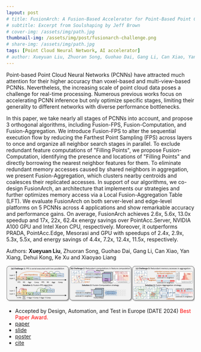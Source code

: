 ```yaml
---
layout: post
# title: FusionArch: A Fusion-Based Accelerator for Point-Based Point Cloud Neural Networks
# subtitle: Excerpt from Soulshaping by Jeff Brown
# cover-img: /assets/img/path.jpg
thumbnail-img: /assets/img/post/fusionarch-challenge.png
# share-img: /assets/img/path.jpg
tags: [Point Cloud Neural Network, AI accelerator]
# author: Xueyuan Liu, Zhuoran Song, Guohao Dai, Gang Li, Can Xiao, Yan Xiang, Dehui Kong, Ke Xu and Xiaoyao Liang
---
```


Point-based Point Cloud Neural Networks (PCNNs) have attracted much attention for their higher accuracy than voxel-based and multi-view-based PCNNs. Nevertheless, the increasing scale of point cloud data poses a challenge for real-time processing. Numerous previous works focus on accelerating PCNN inference but only optimize specific stages, limiting their generality to different networks with diverse performance bottlenecks. 

In this paper, we take nearly all stages of PCNNs into account, and propose 3 orthogonal algorithms, including Fusion-FPS, Fusion-Computation, and Fusion-Aggregation. We introduce Fusion-FPS to alter the sequential execution flow by reducing the Farthest Point Sampling (FPS) across layers to once and organize all neighbor search stages in parallel. To exclude redundant feature computations of "Filling Points", we propose Fusion-Computation, identifying the presence and locations of "Filling Points" and directly borrowing the nearest neighbor features for them. To eliminate redundant memory accesses caused by shared neighbors in aggregation, we present Fusion-Aggregation, which clusters nearby centroids and coalesces their replicated accesses. In support of our algorithms, we co-design FusionArch, an architecture that implements our strategies and further optimizes memory access via a Local Fusion-Aggregation Table (LFT). We evaluate FusionArch on both server-level and edge-level platforms on 5 PCNNs across 4 applications and show remarkable accuracy and performance gains. On average, FusionArch achieves 2.6x, 5.6x, 13.0x speedup and 17x, 22x, 62.4x energy savings over PointAcc.Server, NVIDIA A100 GPU and Intel Xeon CPU, respectively. Moreover, it outperforms PRADA, PointAcc.Edge, Mesorasi and GPU with speedups of 2.4x, 2.9x, 5.3x, 5.5x, and energy savings of 4.4x, 7.2x, 12.4x, 11.5x, respectively.

Authors: **Xueyuan Liu**, Zhuoran Song, Guohao Dai, Gang Li, Can Xiao, Yan Xiang, Dehui Kong, Ke Xu and Xiaoyao Liang


![fusionarch](/assets/img/post/fusionarch-challenge.png)

* Accepted by Design, Automation, and Test in Europe (DATE 2024) <font color=red>Best Paper Award.</font>
* [paper](https://ieeexplore.ieee.org/abstract/document/10546759)
* [slide](https://jbox.sjtu.edu.cn:10081/v2%2Fdelivery%2Fdata%2F32ca84b093fa4f9bae73e5b577b4b2dd%2F?)
* [poster](https://jbox.sjtu.edu.cn:10081/v2%2Fdelivery%2Fdata%2F1b4bb9caa4504fceb4d5eeafa0edeb8a%2F?)
* [cite](https://scholar.googleusercontent.com/scholar.bib?q=info:6z7IVFrA81gJ:scholar.google.com/&output=citation&scisdr=ClHXPTw8EMPR0nV4Q7k:AFWwaeYAAAAAZsR-W7m4D1MEy-GWoIU8W9WUoEA&scisig=AFWwaeYAAAAAZsR-WyjBTY-v2Ma541DFACeqMOQ&scisf=4&ct=citation&cd=-1&hl=zh-CN) 